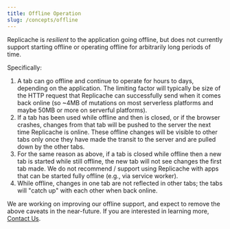 ```yaml
---
title: Offline Operation
slug: /concepts/offline
---
```


Replicache is _resilient_ to the application going offline, but does not currently support starting offline or operating offline for arbitrarily long periods of time.

Specifically:

1. A tab can go offline and continue to operate for hours to days, depending on the application. The limiting factor will typically be size of the HTTP request that Replicache can successfully send when it comes back online (so ~4MB of mutations on most serverless platforms and maybe 50MB or more on serverful platforms).
2. If a tab has been used while offline and then is closed, or if the browser crashes, changes from that tab will be pushed to the server the next time Replicache is online. These offline changes will be visible to other tabs only once they have made the transit to the server and are pulled down by the other tabs.
3. For the same reason as above, if a tab is closed while offline then a new tab is started while still offline, the new tab will not see changes the first tab made. We do not recommend / support using Replicache with apps that can be started fully offline (e.g., via service worker).
4. While offline, changes in one tab are not reflected in other tabs; the tabs will "catch up" with each other when back online.

We are working on improving our offline support, and expect to remove the above caveats in the near-future. If you are interested in learning more, [Contact Us](https://replicache.dev/#contact).

